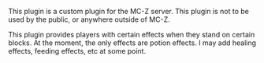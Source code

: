 This plugin is a custom plugin for the MC-Z server. This plugin is not to be used by the public, or anywhere outside of MC-Z.

This plugin provides players with certain effects when they stand on certain blocks.
At the moment, the only effects are potion effects. I may add healing effects, feeding effects, etc at some point.
